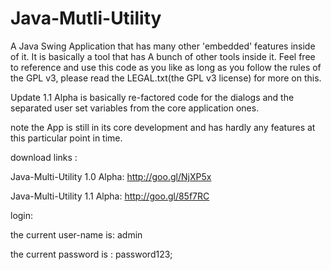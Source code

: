 Java-Mutli-Utility
==================
A Java Swing Application that has many other 'embedded' features inside of it. It is basically a tool that has 
A bunch of other tools inside it. Feel free to reference and use this code as you like as long as you follow the rules of the GPL v3, please read the LEGAL.txt(the GPL v3 license) for more on this.


Update 1.1 Alpha is basically re-factored code for the dialogs and the separated user set variables from the core application ones.


note the App is still in its core development and has hardly any features at this particular point in time.


download links :


Java-Multi-Utility 1.0 Alpha: http://goo.gl/NjXP5x

Java-Multi-Utility 1.1 Alpha: http://goo.gl/85f7RC


login:


the current user-name is: admin 


the current password is : password123;
